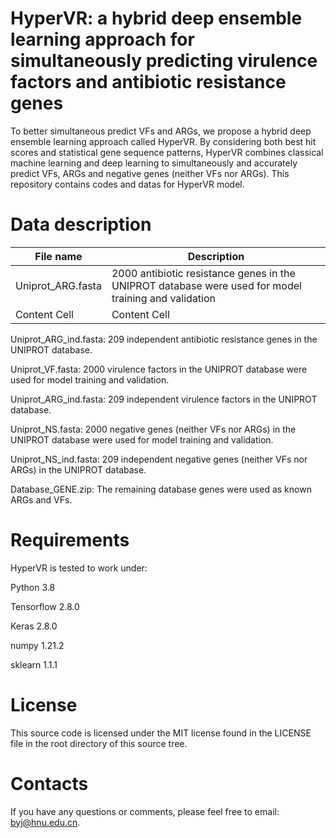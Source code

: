 # HyperVR: a hybrid deep ensemble learning approach for simultaneously predicting virulence factors and antibiotic resistance genes
To better simultaneous predict VFs and ARGs, we propose a hybrid deep ensemble learning approach called HyperVR. By considering both best hit scores and statistical gene sequence patterns, HyperVR combines classical machine learning and deep learning to simultaneously and accurately predict VFs, ARGs and negative genes (neither VFs nor ARGs). This repository contains codes and datas for HyperVR model.
# Data description

| File name  | Description |
| ------------- | ------------- |
| Uniprot_ARG.fasta  | 2000 antibiotic resistance genes in the UNIPROT database were used for model training and validation  |
| Content Cell  | Content Cell  |


Uniprot_ARG_ind.fasta: 209 independent antibiotic resistance genes in the UNIPROT database.

Uniprot_VF.fasta: 2000 virulence factors in the UNIPROT database were used for model training and validation.

Uniprot_ARG_ind.fasta: 209 independent virulence factors in the UNIPROT database.

Uniprot_NS.fasta: 2000 negative genes (neither VFs nor ARGs) in the UNIPROT database were used for model training and validation.

Uniprot_NS_ind.fasta: 209 independent negative genes (neither VFs nor ARGs) in the UNIPROT database.

Database_GENE.zip: The remaining database genes were used as known ARGs and VFs.

# Requirements
HyperVR is tested to work under:

Python 3.8

Tensorflow 2.8.0

Keras 2.8.0

numpy 1.21.2

sklearn 1.1.1

# License
This source code is licensed under the MIT license found in the LICENSE file in the root directory of this source tree.

# Contacts
If you have any questions or comments, please feel free to email: byj@hnu.edu.cn.
